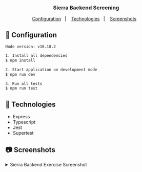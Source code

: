 <h3 align="center">Sierra Backend Screening</h3>

<p align="center">
  <a href="#wrench-Configuration">Configuration</a>&nbsp;&nbsp;&nbsp;|&nbsp;&nbsp;&nbsp;
  <a href="#rocket-Technologies">Technologies</a>&nbsp;&nbsp;&nbsp;|&nbsp;&nbsp;&nbsp;
  <a href="#camera-Screenshots">Screenshots</a>&nbsp;&nbsp;&nbsp;
</p>

## :wrench: Configuration

`Node version: v18.18.2`

```bash
1. Install all dependencies
$ npm install

2. Start application on development mode
$ npm run dev

3. Run all tests
$ npm run test
```

## :rocket: Technologies

- Express
- Typescript
- Jest
- Supertest

## :camera: Screenshots

<details>
<summary>Sierra Backend Exercise Screenshot</summary>

<img src="https://github.com/dannielss/sierra-backend-screening/assets/58083563/415ac612-19f3-494f-9dd0-1f1c41694bfe" />

 
</details>
